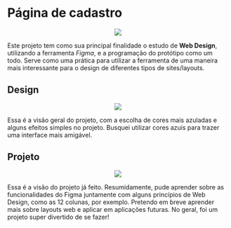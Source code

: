 # Página de cadastro
<p align="center">
<img loading="lazy" src="http://img.shields.io/static/v1?label=STATUS&message=CONCLUIDO&color=GREEN&style=for-the-badge"> 
</p>

Este projeto tem como sua principal finalidade o estudo de **Web Design**, utilizando a ferramenta *Figma*, e a programação do protótipo como um todo. Serve como uma prática para utilizar a ferramenta de uma maneira mais interessante para o design de diferentes tipos de sites/layouts.
## Design
<p align="center">
<img loading="lazy" src="https://github.com/Vinicius-Iankoski/Pagina-de-cadastro/assets/158093034/a80f8f60-ba9e-43fd-8ef1-ddde3cdb7685">
</p>

Essa é a visão geral do projeto, com a escolha de cores mais azuladas e alguns efeitos simples no projeto. Busquei utilizar cores azuis para trazer uma interface mais amigável.
## Projeto
<p align="center">
<img loading="lazy" src="https://github.com/Vinicius-Iankoski/Pagina-de-cadastro/assets/158093034/89c0acda-c971-46f5-b902-2117a6bf1858">
</p>

Essa é a visão do projeto já feito. Resumidamente, pude aprender sobre as funcionalidades do Figma juntamente com alguns princípios de Web Design, como as 12 colunas, por exemplo. Pretendo em breve aprender mais sobre layouts web e aplicar em aplicações futuras. No geral, foi um projeto super divertido de se fazer!
